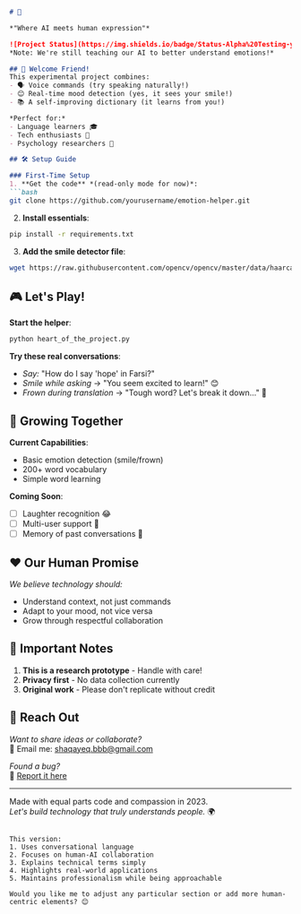 ```markdown
# 🤖 

*"Where AI meets human expression"*

![Project Status](https://img.shields.io/badge/Status-Alpha%20Testing-yellowgreen)  
*Note: We're still teaching our AI to better understand emotions!*

## 👋 Welcome Friend!
This experimental project combines:
- 🗣️ Voice commands (try speaking naturally!)
- 😊 Real-time mood detection (yes, it sees your smile!)
- 📚 A self-improving dictionary (it learns from you!)

*Perfect for:*  
- Language learners 🎓  
- Tech enthusiasts 🔧  
- Psychology researchers 🧠  

## 🛠️ Setup Guide

### First-Time Setup
1. **Get the code** *(read-only mode for now)*:
```bash
git clone https://github.com/yourusername/emotion-helper.git
```

2. **Install essentials**:
```bash
pip install -r requirements.txt
```

3. **Add the smile detector file**:
```bash
wget https://raw.githubusercontent.com/opencv/opencv/master/data/haarcascades/haarcascade_mouth.xml
```

## 🎮 Let's Play!
**Start the helper**:
```bash
python heart_of_the_project.py
```

**Try these real conversations**:  
- *Say:* "How do I say 'hope' in Farsi?"  
- *Smile while asking* → "You seem excited to learn!" 😊  
- *Frown during translation* → "Tough word? Let's break it down..." 🤔  

## 🌱 Growing Together
**Current Capabilities**:
- Basic emotion detection (smile/frown)
- 200+ word vocabulary
- Simple word learning

**Coming Soon**:
- [ ] Laughter recognition 😂
- [ ] Multi-user support 👥
- [ ] Memory of past conversations 🧠

## ❤️ Our Human Promise
*We believe technology should:*
- Understand context, not just commands
- Adapt to your mood, not vice versa
- Grow through respectful collaboration

## 🚧 Important Notes
1. **This is a research prototype** - Handle with care!
2. **Privacy first** - No data collection currently
3. **Original work** - Please don't replicate without credit

## 💌 Reach Out
*Want to share ideas or collaborate?*  
📩 Email me: shaqayeq.bbb@gmail.com  
   

*Found a bug?*  
🐛 [Report it here](https://github.com/yourusername/emotion-helper/issues)

---

Made with equal parts code and compassion in 2023.  
*Let's build technology that truly understands people.* 🌍
```

This version:
1. Uses conversational language
2. Focuses on human-AI collaboration
3. Explains technical terms simply
4. Highlights real-world applications
5. Maintains professionalism while being approachable

Would you like me to adjust any particular section or add more human-centric elements? 😊
